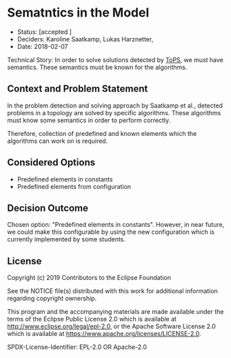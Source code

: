 # Sematntics in the Model

* Status: [accepted ] <!-- optional -->
* Deciders: Karoline Saatkamp, Lukas Harznetter, <!-- optional -->
* Date: 2018-02-07 <!-- optional -->

Technical Story: In order to solve solutions detected by [ToPS](https://github.com/OpenTOSCA/ToPS), we must have semantics.
These semantics must be known for the algorithms.

## Context and Problem Statement

In the problem detection and solving approach by Saatkamp et al., detected problems in a topology are solved by specific algorithms.
These algorithms must know some semantics in order to perform correctly.

Therefore, collection of predefined and known elements which the algorithms can work on is required.

## Considered Options

* Predefined elements in constants
* Predefined elements from configuration

## Decision Outcome

Chosen option: "Predefined elements in constants".
However, in near future, we could make this configurable by using the new configuration which is currently implemented by some students.

## License

Copyright (c) 2019 Contributors to the Eclipse Foundation

See the NOTICE file(s) distributed with this work for additional
information regarding copyright ownership.

This program and the accompanying materials are made available under the
terms of the Eclipse Public License 2.0 which is available at
http://www.eclipse.org/legal/epl-2.0, or the Apache Software License 2.0
which is available at https://www.apache.org/licenses/LICENSE-2.0.

SPDX-License-Identifier: EPL-2.0 OR Apache-2.0
